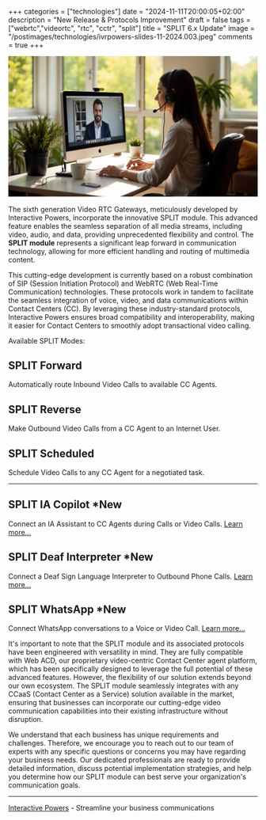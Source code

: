 +++
categories = ["technologies"]
date = "2024-11-11T20:00:05+02:00"
description = "New Release & Protocols Improvement"
draft = false
tags = ["webrtc","videortc", "rtc", "cctr", "split"]
title = "SPLIT 6.x Update"
image = "/postimages/technologies/ivrpowers-slides-11-2024.003.jpeg"
comments = true
+++

![SPLIT](/postimages/technologies/ivrpowers-slides-11-2024.003.jpeg)

The sixth generation Video RTC Gateways, meticulously developed by Interactive Powers, incorporate the innovative SPLIT module. This advanced feature enables the seamless separation of all media streams, including video, audio, and data, providing unprecedented flexibility and control. The **SPLIT module** represents a significant leap forward in communication technology, allowing for more efficient handling and routing of multimedia content.

This cutting-edge development is currently based on a robust combination of SIP (Session Initiation Protocol) and WebRTC (Web Real-Time Communication) technologies. These protocols work in tandem to facilitate the seamless integration of voice, video, and data communications within Contact Centers (CC). By leveraging these industry-standard protocols, Interactive Powers ensures broad compatibility and interoperability, making it easier for Contact Centers to smoothly adopt transactional video calling.

Available SPLIT Modes:

## SPLIT Forward

Automatically route Inbound Video Calls to available CC Agents. 

## SPLIT Reverse

Make Outbound Video Calls from a CC Agent to an Internet User. 

## SPLIT Scheduled

Schedule Video Calls to any CC Agent for a negotiated task.

---

## SPLIT IA Copilot *New

Connect an IA Assistant to CC Agents during Calls or Video Calls. [Learn more...](https://blog.ivrpowers.com/post/technologies/what-is-split-ai-copilot/)

## SPLIT Deaf Interpreter *New

Connect a Deaf Sign Language Interpreter to Outbound Phone Calls. [Learn more...](https://blog.ivrpowers.com/post/technologies/what-is-split-deaf-interpreter/)

## SPLIT WhatsApp *New

Connect WhatsApp conversations to a Voice or Video Call. [Learn more...](https://blog.ivrpowers.com/post/technologies/what-is-split-whatsapp/)

It's important to note that the SPLIT module and its associated protocols have been engineered with versatility in mind. They are fully compatible with Web ACD, our proprietary video-centric Contact Center agent platform, which has been specifically designed to leverage the full potential of these advanced features. However, the flexibility of our solution extends beyond our own ecosystem. The SPLIT module seamlessly integrates with any CCaaS (Contact Center as a Service) solution available in the market, ensuring that businesses can incorporate our cutting-edge video communication capabilities into their existing infrastructure without disruption.

We understand that each business has unique requirements and challenges. Therefore, we encourage you to reach out to our team of experts with any specific questions or concerns you may have regarding your business needs. Our dedicated professionals are ready to provide detailed information, discuss potential implementation strategies, and help you determine how our SPLIT module can best serve your organization's communication goals.

---
[Interactive Powers](http://www.ivrpowers.com/) - Streamline your business communications
